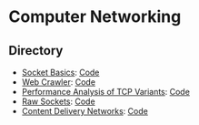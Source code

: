 # Computer Networking

## Directory

* [Socket Basics](https://github.com/kz4/ComputerNetworking/blob/master/SocketBasics/Project%201%20Simple%20Client.pdf):  [Code](https://github.com/kz4/ComputerNetworking/tree/master/SocketBasics)
* [Web Crawler](https://github.com/kz4/ComputerNetworking/blob/master/WebCrawler/Project%202%20Web%20Crawler.pdf): [Code](https://github.com/kz4/ComputerNetworking/tree/master/WebCrawler)
* [Performance Analysis of TCP Variants](https://github.com/kz4/ComputerNetworking/blob/master/Performance%20Analysis%20of%20TCP%20Variants/Project%203_%20CS%205700%20Fundamentals%20of%20Computer%20Networking_%20David%20Choffnes%2C%20Ph.pdf): [Code](https://github.com/kz4/ComputerNetworking/tree/master/Performance%20Analysis%20of%20TCP%20Variants)
* [Raw Sockets](https://github.com/kz4/ComputerNetworking/blob/master/RawSockets/Project%204_%20CS%205700%20Fundamentals%20of%20Computer%20Networking_%20David%20Choffnes%2C%20Ph.pdf): [Code](https://github.com/kz4/ComputerNetworking/tree/master/RawSockets)
* [Content Delivery Networks](https://github.com/kz4/ComputerNetworking/blob/master/ContentDeliveryNetwork/Project%205%20Condent%20Delivery%20Networks.pdf): [Code](https://github.com/kz4/ComputerNetworking/tree/master/ContentDeliveryNetwork)